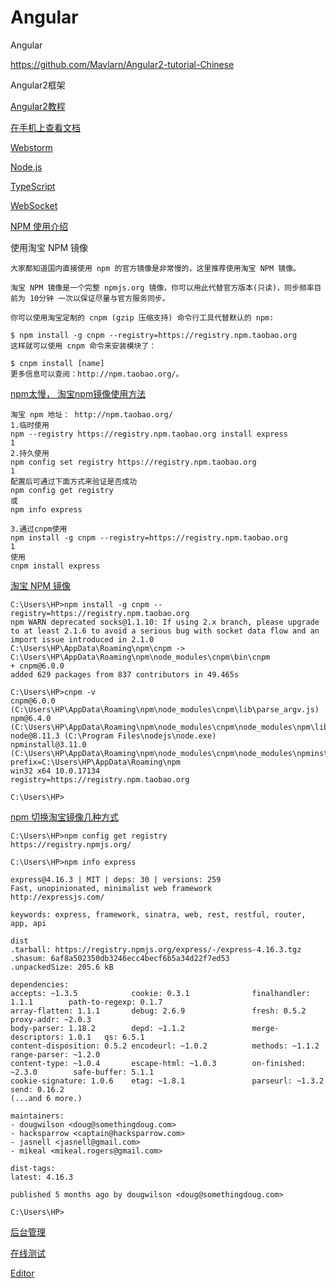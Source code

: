 # Angular

Angular

https://github.com/Mavlarn/Angular2-tutorial-Chinese

Angular2框架

[Angular2教程](https://www.w3cschool.cn/angular2/)  

[在手机上查看文档](https://m.w3cschool.cn/angular2/)  

[Webstorm](https://github.com/hncgc/Angular/tree/master/IDE)  

[Node.js](https://github.com/hncgc/Angular/tree/master/Node)  

[TypeScript](https://github.com/hncgc/Angular/tree/master/TypeScript)  

[WebSocket](https://github.com/hncgc/Angular/tree/master/WebSocket)  
 

[NPM 使用介绍](http://www.runoob.com/nodejs/nodejs-npm.html)  

使用淘宝 NPM 镜像
~~~
大家都知道国内直接使用 npm 的官方镜像是非常慢的，这里推荐使用淘宝 NPM 镜像。

淘宝 NPM 镜像是一个完整 npmjs.org 镜像，你可以用此代替官方版本(只读)，同步频率目前为 10分钟 一次以保证尽量与官方服务同步。

你可以使用淘宝定制的 cnpm (gzip 压缩支持) 命令行工具代替默认的 npm:

$ npm install -g cnpm --registry=https://registry.npm.taobao.org
这样就可以使用 cnpm 命令来安装模块了：

$ cnpm install [name]
更多信息可以查阅：http://npm.taobao.org/。
~~~

[npm太慢， 淘宝npm镜像使用方法](https://blog.csdn.net/quuqu/article/details/64121812)  
~~~
淘宝 npm 地址： http://npm.taobao.org/
1.临时使用
npm --registry https://registry.npm.taobao.org install express
1
2.持久使用
npm config set registry https://registry.npm.taobao.org
1
配置后可通过下面方式来验证是否成功 
npm config get registry
或 
npm info express

3.通过cnpm使用
npm install -g cnpm --registry=https://registry.npm.taobao.org
1
使用 
cnpm install express
~~~

[淘宝 NPM 镜像](http://npm.taobao.org/)  

~~~
C:\Users\HP>npm install -g cnpm --registry=https://registry.npm.taobao.org
npm WARN deprecated socks@1.1.10: If using 2.x branch, please upgrade to at least 2.1.6 to avoid a serious bug with socket data flow and an import issue introduced in 2.1.0
C:\Users\HP\AppData\Roaming\npm\cnpm -> C:\Users\HP\AppData\Roaming\npm\node_modules\cnpm\bin\cnpm
+ cnpm@6.0.0
added 629 packages from 837 contributors in 49.465s

C:\Users\HP>cnpm -v
cnpm@6.0.0 (C:\Users\HP\AppData\Roaming\npm\node_modules\cnpm\lib\parse_argv.js)
npm@6.4.0 (C:\Users\HP\AppData\Roaming\npm\node_modules\cnpm\node_modules\npm\lib\npm.js)
node@8.11.3 (C:\Program Files\nodejs\node.exe)
npminstall@3.11.0 (C:\Users\HP\AppData\Roaming\npm\node_modules\cnpm\node_modules\npminstall\lib\index.js)
prefix=C:\Users\HP\AppData\Roaming\npm
win32 x64 10.0.17134
registry=https://registry.npm.taobao.org

C:\Users\HP>

~~~

[npm 切换淘宝镜像几种方式](https://blog.csdn.net/yuanyuanispeak/article/details/79480904)  

~~~
C:\Users\HP>npm config get registry
https://registry.npmjs.org/

C:\Users\HP>npm info express

express@4.16.3 | MIT | deps: 30 | versions: 259
Fast, unopinionated, minimalist web framework
http://expressjs.com/

keywords: express, framework, sinatra, web, rest, restful, router, app, api

dist
.tarball: https://registry.npmjs.org/express/-/express-4.16.3.tgz
.shasum: 6af8a502350db3246ecc4becf6b5a34d22f7ed53
.unpackedSize: 205.6 kB

dependencies:
accepts: ~1.3.5            cookie: 0.3.1              finalhandler: 1.1.1        path-to-regexp: 0.1.7
array-flatten: 1.1.1       debug: 2.6.9               fresh: 0.5.2               proxy-addr: ~2.0.3
body-parser: 1.18.2        depd: ~1.1.2               merge-descriptors: 1.0.1   qs: 6.5.1
content-disposition: 0.5.2 encodeurl: ~1.0.2          methods: ~1.1.2            range-parser: ~1.2.0
content-type: ~1.0.4       escape-html: ~1.0.3        on-finished: ~2.3.0        safe-buffer: 5.1.1
cookie-signature: 1.0.6    etag: ~1.8.1               parseurl: ~1.3.2           send: 0.16.2
(...and 6 more.)

maintainers:
- dougwilson <doug@somethingdoug.com>
- hacksparrow <captain@hacksparrow.com>
- jasnell <jasnell@gmail.com>
- mikeal <mikeal.rogers@gmail.com>

dist-tags:
latest: 4.16.3

published 5 months ago by dougwilson <doug@somethingdoug.com>

C:\Users\HP>

~~~

[后台管理](https://github.com/hncgc/Angular/tree/master/Management)  

[在线测试](http://coolaf.com/)  

[Editor](https://github.com/hncgc/Angular/tree/master/Editor)  





